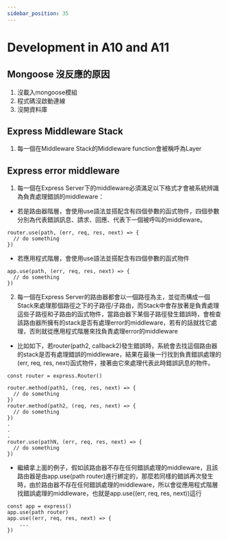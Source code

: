 ```yaml
---
sidebar_position: 35
---
```


# Development in A10 and A11


## Mongoose 沒反應的原因
1. 沒載入mongoose模組
2. 程式碼沒啟動連線
3. 沒開資料庫

## Express Middleware Stack
1. 每一個在Middleware Stack的Middleware function會被稱呼為Layer

## Express error middleware
1. 每一個在Express Server下的middleware必須滿足以下格式才會被系統辨識為負責處理錯誤的middleware：
  - 若是路由器階層，會使用use語法並搭配含有四個參數的函式物件，四個參數分別為代表錯誤訊息、請求、回應、代表下一個被呼叫的middleware。

  ```
  router.use(path, (err, req, res, next) => {
    // do something
  })
  ```
  - 若應用程式階層，會使用use語法並搭配含有四個參數的函式物件
  ```
  app.use(path, (err, req, res, next) => {
    // do something
  })
  ```

2. 每一個在Express Server的路由器都會以一個路徑為主，並從而構成一個Stack來處理那個路徑之下的子路徑/子路由，而Stack中會存放著是負責處理這些子路徑和子路由的函式物件，當路由器下某個子路徑發生錯誤時，會檢查該路由器所擁有的stack是否有處理error的middleware，若有的話就找它處理，否則就從應用程式階層來找負責處理error的middleware

- 比如如下，若router(path2, callback2)發生錯誤時，系統會去找這個路由器的stack是否有處理錯誤的middleware，結果在最後一行找到負責錯誤處理的(err, req, res, next)函式物件，接著由它來處理代表此時錯誤訊息的物件。
```
const router = express.Router()

router.method(path1, (req, res, next) => {
  // do something
})
router.method(path2, (req, res, next) => {
  // do something
})
.
.
.
router.use(pathN, (err, req, res, next) => {
  // do something
})
```

- 繼續拿上面的例子，假如該路由器不存在任何錯誤處理的middleware，且該路由器是由app.use(path router)進行綁定的，那麼若同樣的錯誤再次發生時，由於路由器不存在任何錯誤處理的middleware，所以會從應用程式階層找錯誤處理的middleware，也就是app.use((err, req, res, next))這行


```
const app = express()
app.use(path router)
app.use((err, req, res, next) => {
    ...
})
```